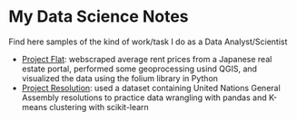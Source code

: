 # My Data Science Notes
Find here samples of the kind of work/task I do as a Data Analyst/Scientist

- [Project Flat](PJ_Flat): webscraped average rent prices from a Japanese real estate portal, performed some geoprocessing usind QGIS, and visualized the data using the folium library in Python   
- [Project Resolution](PJ_Resolution): used a dataset containing United Nations General Assembly resolutions to practice data wrangling with pandas and K-means clustering with scikit-learn
